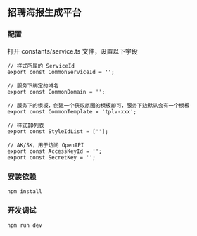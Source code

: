 ## 招聘海报生成平台

### 配置

打开 constants/service.ts 文件，设置以下字段

```
// 样式所属的 ServiceId
export const CommonServiceId = '';

// 服务下绑定的域名
export const CommonDomain = '';

// 服务下的模板，创建一个获取原图的模板即可，服务下边默认会有一个模板
export const CommonTemplate = 'tplv-xxx';

// 样式ID列表
export const StyleIdList = [''];

// AK/SK，用于访问 OpenAPI
export const AccessKeyId = '';
export const SecretKey = '';

```

### 安装依赖

```
npm install
```

### 开发调试

```
npm run dev
```